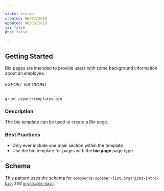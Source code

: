 ```yaml
---

state: review
created: 06/03/2019
updated: 06/03/2019
js: false
php: false

---
```


## Getting Started

Bio pages are intended to provide users with some background information about an employee.

###### EXPORT VIA GRUNT

```
grunt export:templates-bio
```


### Description

The bio template can be used to create a Bio page.


### Best Practices

- Only ever include one main section within the template
- Use the bio template for pages with the **bio page** page type


## Schema

This pattern uses the schema for [`compounds-sidebar-list`][compounds-sidebar-list], [`organisms-intro-bio`][organisms-intro-bio], and [`organisms-main`][organisms-main].

[compounds-sidebar-list]: /patterns/40-compounds-lists-sidebar-list/40-compounds-lists-sidebar-list.html
[organisms-intro-bio]: /patterns/50-organisms-intros-intro-bio/50-organisms-intros-intro-bio.html
[organisms-main]: /patterns/50-organisms-main-main/50-organisms-main-main.html
